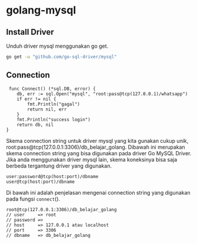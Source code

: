 # golang-mysql

## Install Driver
Unduh driver mysql menggunakan go get.
```bash
go get -u "github.com/go-sql-driver/mysql"
```
## Connection
```golang
 func Connect() (*sql.DB, error) {
	db, err := sql.Open("mysql", "root:pass@tcp(127.0.0.1)/whatsapp")
	if err != nil {
		fmt.Println("gagal")
		return nil, err
	}
	fmt.Println("success login")
	return db, nil
}
  ```
Skema connection string untuk driver mysql yang kita gunakan cukup unik, root:pass@tcp(127.0.0.1:3306)/db_belajar_golang. Dibawah ini merupakan skema connection string yang bisa digunakan pada driver Go MySQL Driver. Jika anda menggunakan driver mysql lain, skema koneksinya bisa saja berbeda tergantung driver yang digunakan.
```
user:password@tcp(host:port)/dbname
user@tcp(host:port)/dbname
```
Di bawah ini adalah penjelasan mengenai connection string yang digunakan pada fungsi `connect`().
```
root@tcp(127.0.0.1:3306)/db_belajar_golang
// user     => root
// password =>
// host     => 127.0.0.1 atau localhost
// port     => 3306
// dbname   => db_belajar_golang
```

